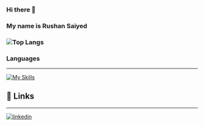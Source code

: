 ### Hi there 👋
### My name is Rushan Saiyed
### ![Top Langs](https://github-readme-stats.vercel.app/api/top-langs/?username=rushan23&layout=compact)

### Languages
-------------------------------
[![My Skills](https://skillicons.dev/icons?i=js,html,css,php,python,java,javascript,mysql,vscode,c)](https://skillicons.dev)

## 🔗 Links
--------------
[![linkedin](https://img.shields.io/badge/linkedin-0A66C2?style=for-the-badge&logo=linkedin&logoColor=white)](https://www.linkedin.com/in/rushan-saiyed-a79740254/)


